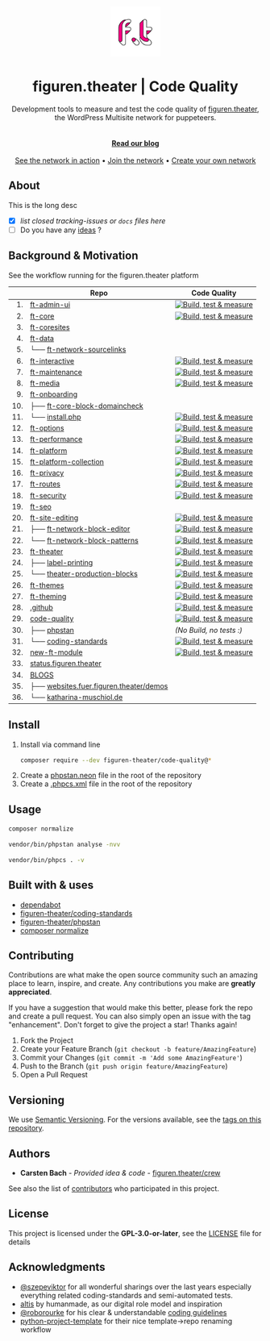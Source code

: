 <!-- PROJECT LOGO -->
<br />
<div align="center">
  <a href="https://github.com/figuren-theater/code-quality">
    <img src="https://raw.githubusercontent.com/figuren-theater/logos/main/favicon.png" alt="figuren.theater Logo" width="100" height="100">
  </a>

  <h1 align="center">figuren.theater | Code Quality</h1>

  <p align="center">
    Development tools to measure and test the code quality of <a href="https://figuren.theater">figuren.theater</a>, the WordPress Multisite network for puppeteers.
    <br /><br /><br />
    <a href="https://meta.figuren.theater/blog"><strong>Read our blog</strong></a>
    <br />
    <br />
    <a href="https://figuren.theater">See the network in action</a>
    •
    <a href="https://mein.figuren.theater">Join the network</a>
    •
    <a href="https://websites.fuer.figuren.theater">Create your own network</a>
  </p>
</div>

## About 


This is the long desc

* [x] *list closed tracking-issues or `docs` files here*
* [ ] Do you have any [ideas](https://github.com/figuren-theater/code-quality/issues/new) ?

## Background & Motivation


See the workflow running for the figuren.theater platform

||Repo|Code Quality|
|-:|-|-|
|  1. |[ft-admin-ui](https://github.com/figuren-theater/ft-admin-ui/)| [![Build, test & measure](https://github.com/figuren-theater/ft-admin-ui/actions/workflows/build-test-measure.yml/badge.svg)](https://github.com/figuren-theater/ft-admin-ui/actions/workflows/build-test-measure.yml) |
|  2. |[ft-core](https://github.com/figuren-theater/ft-core/)| [![Build, test & measure](https://github.com/figuren-theater/ft-core/actions/workflows/build-test-measure.yml/badge.svg)](https://github.com/figuren-theater/ft-core/actions/workflows/build-test-measure.yml) |
|  3. |[ft-coresites](https://github.com/figuren-theater/ft-coresites)|   |
|  4. |[ft-data](https://github.com/figuren-theater/ft-data)|   |
|  5. | └── [ft-network-sourcelinks](https://github.com/figuren-theater/ft-network-sourcelinks)|   |
|  6. |[ft-interactive](https://github.com/figuren-theater/ft-interactive)| [![Build, test & measure](https://github.com/figuren-theater/ft-interactive/actions/workflows/build-test-measure.yml/badge.svg)](https://github.com/figuren-theater/ft-interactive/actions/workflows/build-test-measure.yml)  |
|  7. |[ft-maintenance](https://github.com/figuren-theater/ft-maintenance)| [![Build, test & measure](https://github.com/figuren-theater/ft-maintenance/actions/workflows/build-test-measure.yml/badge.svg)](https://github.com/figuren-theater/ft-maintenance/actions/workflows/build-test-measure.yml)  |
|  8. |[ft-media](https://github.com/figuren-theater/ft-media)| [![Build, test & measure](https://github.com/figuren-theater/ft-media/actions/workflows/build-test-measure.yml/badge.svg)](https://github.com/figuren-theater/ft-media/actions/workflows/build-test-measure.yml)  |
|  9. |[ft-onboarding](https://github.com/figuren-theater/ft-onboarding)|   |
|  10.| ├── [ft-core-block-domaincheck](https://github.com/figuren-theater/ft-core-block-domaincheck)|   |
|  11.| └── [install.php](https://github.com/figuren-theater/install.php/)| [![Build, test & measure](https://github.com/figuren-theater/install.php/actions/workflows/build-test-measure.yml/badge.svg)](https://github.com/figuren-theater/install.php/actions/workflows/build-test-measure.yml) |
|  12.|[ft-options](https://github.com/figuren-theater/ft-options)|  [![Build, test & measure](https://github.com/figuren-theater/ft-options/actions/workflows/build-test-measure.yml/badge.svg)](https://github.com/figuren-theater/ft-options/actions/workflows/build-test-measure.yml) |
|  13.|[ft-performance](https://github.com/figuren-theater/ft-performance/)| [![Build, test & measure](https://github.com/figuren-theater/ft-performance/actions/workflows/build-test-measure.yml/badge.svg)](https://github.com/figuren-theater/ft-performance/actions/workflows/build-test-measure.yml) |
|  14.|[ft-platform](https://github.com/figuren-theater/ft-platform/)| [![Build, test & measure](https://github.com/figuren-theater/ft-platform/actions/workflows/build-test-measure.yml/badge.svg)](https://github.com/figuren-theater/ft-platform/actions/workflows/build-test-measure.yml) |
|  15.|[ft-platform-collection](https://github.com/figuren-theater/ft-platform-collection/)| [![Build, test & measure](https://github.com/figuren-theater/ft-platform-collection/actions/workflows/build-test-measure.yml/badge.svg)](https://github.com/figuren-theater/ft-platform-collection/actions/workflows/build-test-measure.yml) |
|  16.|[ft-privacy](https://github.com/figuren-theater/ft-privacy)|  [![Build, test & measure](https://github.com/figuren-theater/ft-privacy/actions/workflows/build-test-measure.yml/badge.svg)](https://github.com/figuren-theater/ft-privacy/actions/workflows/build-test-measure.yml) |
|  17.|[ft-routes](https://github.com/figuren-theater/ft-routes)|  [![Build, test & measure](https://github.com/figuren-theater/ft-routes/actions/workflows/build-test-measure.yml/badge.svg)](https://github.com/figuren-theater/ft-routes/actions/workflows/build-test-measure.yml) |
|  18.|[ft-security](https://github.com/figuren-theater/ft-security)|  [![Build, test & measure](https://github.com/figuren-theater/ft-security/actions/workflows/build-test-measure.yml/badge.svg)](https://github.com/figuren-theater/ft-security/actions/workflows/build-test-measure.yml) |
|  19.|[ft-seo](https://github.com/figuren-theater/ft-seo)|   |
|  20.|[ft-site-editing](https://github.com/figuren-theater/ft-site-editing)|  [![Build, test & measure](https://github.com/figuren-theater/ft-site-editing/actions/workflows/build-test-measure.yml/badge.svg)](https://github.com/figuren-theater/ft-site-editing/actions/workflows/build-test-measure.yml) |
|  21.| ├── [ft-network-block-editor](https://github.com/figuren-theater/ft-network-block-editor)|  [![Build, test & measure](https://github.com/figuren-theater/ft-network-block-editor/actions/workflows/build-test-measure.yml/badge.svg)](https://github.com/figuren-theater/ft-network-block-editor/actions/workflows/build-test-measure.yml) |
|  22.| └── [ft-network-block-patterns](https://github.com/figuren-theater/ft-network-block-patterns)| [![Build, test & measure](https://github.com/figuren-theater/ft-network-block-patterns/actions/workflows/build-test-measure.yml/badge.svg)](https://github.com/figuren-theater/ft-network-block-patterns/actions/workflows/build-test-measure.yml)  |
|  23.|[ft-theater](https://github.com/figuren-theater/ft-theater)|  [![Build, test & measure](https://github.com/figuren-theater/ft-theater/actions/workflows/build-test-measure.yml/badge.svg)](https://github.com/figuren-theater/ft-theater/actions/workflows/build-test-measure.yml) |
|  24.| ├── [label-printing](https://github.com/figuren-theater/label-printing)|  [![Build, test & measure](https://github.com/figuren-theater/label-printing/actions/workflows/build-test-measure.yml/badge.svg)](https://github.com/figuren-theater/label-printing/actions/workflows/build-test-measure.yml) |
|  25.| └── [theater-production-blocks](https://github.com/figuren-theater/theater-production-blocks)|  [![Build, test & measure](https://github.com/figuren-theater/theater-production-blocks/actions/workflows/build-test-measure.yml/badge.svg)](https://github.com/figuren-theater/theater-production-blocks/actions/workflows/build-test-measure.yml) |
|  26.|[ft-themes](https://github.com/figuren-theater/ft-themes)|  [![Build, test & measure](https://github.com/figuren-theater/ft-themes/actions/workflows/build-test-measure.yml/badge.svg)](https://github.com/figuren-theater/ft-themes/actions/workflows/build-test-measure.yml) |
|  27.|[ft-theming](https://github.com/figuren-theater/ft-theming)| [![Build, test & measure](https://github.com/figuren-theater/ft-theming/actions/workflows/build-test-measure.yml/badge.svg)](https://github.com/figuren-theater/ft-theming/actions/workflows/build-test-measure.yml)  |
|  28.|[.github](https://github.com/figuren-theater/.github/)| [![Build, test & measure](https://github.com/figuren-theater/.github/actions/workflows/build-test-measure.yml/badge.svg)](https://github.com/figuren-theater/.github/actions/workflows/build-test-measure.yml) |
|  29.|[code-quality](https://github.com/figuren-theater/code-quality/)| [![Build, test & measure](https://github.com/figuren-theater/code-quality/actions/workflows/build-test-measure.yml/badge.svg)](https://github.com/figuren-theater/code-quality/actions/workflows/build-test-measure.yml) |
|  30.| ├── [phpstan](https://github.com/figuren-theater/phpstan)|  *(No Build, no tests :)* |
|  31.| └── [coding-standards](https://github.com/figuren-theater/coding-standards/)| [![Build, test & measure](https://github.com/figuren-theater/coding-standards/actions/workflows/build-test-measure.yml/badge.svg)](https://github.com/figuren-theater/coding-standards/actions/workflows/build-test-measure.yml) |
|  32.|[new-ft-module](https://github.com/figuren-theater/new-ft-module/)| [![Build, test & measure](https://github.com/figuren-theater/new-ft-module/actions/workflows/build-test-measure.yml/badge.svg)](https://github.com/figuren-theater/new-ft-module/actions/workflows/build-test-measure.yml) |
|  33.|[status.figuren.theater](https://github.com/figuren-theater/status.figuren.theater)|   |
|  34.|[BLOGS](https://github.com/figuren-theater/BLOGS)|   |
|  35.| ├── [websites.fuer.figuren.theater/demos](https://github.com/figuren-theater/websites.fuer.figuren.theater-demos)|   |
|  36.| └── [katharina-muschiol.de](https://github.com/figuren-theater/katharina-muschiol.de/)|  |


## Install

1. Install via command line
    ```sh
    composer require --dev figuren-theater/code-quality@*
    ```
2. Create a [phpstan.neon](https://github.com/figuren-theater/new-ft-module/blob/main/phpstan.neon) file in the root of the repository
3. Create a [.phpcs.xml](https://github.com/figuren-theater/new-ft-module/blob/main/.phpcs.xml) file in the root of the repository


## Usage

```sh
composer normalize
```
```sh
vendor/bin/phpstan analyse -nvv
```
```sh
vendor/bin/phpcs . -v
```


## Built with & uses

  - [dependabot](/.github/dependabot.yml)
  - [figuren-theater/coding-standards](https://github.com/figuren-theater/coding-standards/)
  - [figuren-theater/phpstan](https://github.com/figuren-theater/phpstan/)
  - [composer normalize](https://github.com/ergebnis/composer-normalize)

## Contributing

Contributions are what make the open source community such an amazing place to learn, inspire, and create. Any contributions you make are **greatly appreciated**.

If you have a suggestion that would make this better, please fork the repo and create a pull request. You can also simply open an issue with the tag "enhancement".
Don't forget to give the project a star! Thanks again!

1. Fork the Project
2. Create your Feature Branch (`git checkout -b feature/AmazingFeature`)
3. Commit your Changes (`git commit -m 'Add some AmazingFeature'`)
4. Push to the Branch (`git push origin feature/AmazingFeature`)
5. Open a Pull Request


## Versioning

We use [Semantic Versioning](http://semver.org/). For the versions
available, see the [tags on this repository](https://github.com/figuren-theater/code-quality/tags).

## Authors

  - **Carsten Bach** - *Provided idea & code* - [figuren.theater/crew](https://figuren.theater/crew/)

See also the list of [contributors](https://github.com/figuren-theater/code-quality/contributors)
who participated in this project.

## License

This project is licensed under the **GPL-3.0-or-later**, see the [LICENSE](/LICENSE) file for
details

## Acknowledgments

  - [@szepeviktor](https://github.com/szepeviktor) for all wonderful sharings over the last years especially everything related coding-standards and semi-automated tests.
  - [altis](https://github.com/search?q=org%3Ahumanmade+altis) by humanmade, as our digital role model and inspiration
  - [@roborourke](https://github.com/roborourke) for his clear & understandable [coding guidelines](https://docs.altis-dxp.com/guides/code-review/standards/)
  - [python-project-template](https://github.com/rochacbruno/python-project-template) for their nice template->repo renaming workflow

